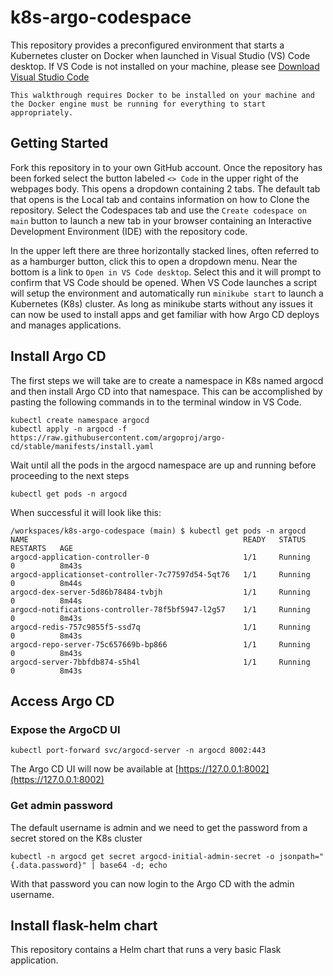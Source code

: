 # k8s-argo-codespace
This repository provides a preconfigured environment that starts a Kubernetes cluster on Docker when launched in Visual Studio (VS) Code desktop. If VS Code is not installed on your machine, please see [Download Visual Studio Code](https://code.visualstudio.com/download) 

```note
This walkthrough requires Docker to be installed on your machine and the Docker engine must be running for everything to start appropriately. 
```

## Getting Started
Fork this repository in to your own GitHub account. Once the repository has been forked select the button labeled `<> Code` in the upper right of the webpages body. This opens a dropdown containing 2 tabs. The default tab that opens is the Local tab and contains information on how to Clone the repository. Select the Codespaces tab and use the `Create codespace on main` button to launch a new tab in your browser containing an Interactive Development Environment (IDE) with the repository code.  

In the upper left there are three horizontally stacked lines, often referred to as a hamburger button, click this to open a dropdown menu. Near the bottom is a link to `Open in VS Code desktop`. Select this and it will prompt to confirm that VS Code should be opened. When VS Code launches a script will setup the environment and automatically run `minikube start` to launch a Kubernetes (K8s) cluster. As long as minikube starts without any issues it can now be used to install apps and get familiar with how Argo CD deploys and manages applications. 

## Install Argo CD

The first steps we will take are to create a namespace in K8s named argocd and then install Argo CD into that namespace. This can be accomplished by pasting the following commands in to the terminal window in VS Code.

```
kubectl create namespace argocd
kubectl apply -n argocd -f https://raw.githubusercontent.com/argoproj/argo-cd/stable/manifests/install.yaml
```

Wait until all the pods in the argocd namespace are up and running before proceeding to the next steps

```
kubectl get pods -n argocd
```

When successful it will look like this:

```
/workspaces/k8s-argo-codespace (main) $ kubectl get pods -n argocd
NAME                                                READY   STATUS    RESTARTS   AGE
argocd-application-controller-0                     1/1     Running   0          8m43s
argocd-applicationset-controller-7c77597d54-5qt76   1/1     Running   0          8m44s
argocd-dex-server-5d86b78484-tvbjh                  1/1     Running   0          8m44s
argocd-notifications-controller-78f5bf5947-l2g57    1/1     Running   0          8m43s
argocd-redis-757c9855f5-ssd7q                       1/1     Running   0          8m43s
argocd-repo-server-75c657669b-bp866                 1/1     Running   0          8m43s
argocd-server-7bbfdb874-s5h4l                       1/1     Running   0          8m43s
```

## Access Argo CD

### Expose the ArgoCD UI

`kubectl port-forward svc/argocd-server -n argocd 8002:443`

The Argo CD UI will now be available at [https://127.0.0.1:8002](https://127.0.0.1:8002)

### Get admin password

The default username is admin and we need to get the password from a secret stored on the K8s cluster

`kubectl -n argocd get secret argocd-initial-admin-secret -o jsonpath="{.data.password}" | base64 -d; echo`

With that password you can now login to the Argo CD with the admin username. 

## Install flask-helm chart

This repository contains a Helm chart that runs a very basic Flask application. 